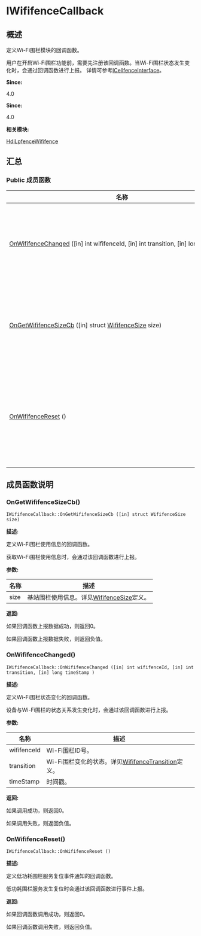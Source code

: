 # IWififenceCallback


## 概述

定义Wi-Fi围栏模块的回调函数。

用户在开启Wi-Fi围栏功能前，需要先注册该回调函数。当Wi-Fi围栏状态发生变化时，会通过回调函数进行上报。 详情可参考[ICellfenceInterface](interface_i_cellfence_interface.md)。

**Since:**

4.0

**Since:**

4.0

**相关模块:**

[HdiLpfenceWififence](_hdi_lpfence_wififence.md)


## 汇总


### Public 成员函数

  | 名称 | 描述 | 
| -------- | -------- |
| [OnWififenceChanged](#onwififencechanged)&nbsp;([in]&nbsp;int&nbsp;wififenceId,&nbsp;[in]&nbsp;int&nbsp;transition,&nbsp;[in]&nbsp;long&nbsp;timeStamp) | 定义Wi-Fi围栏状态变化的回调函数。 | 
| [OnGetWififenceSizeCb](#ongetwififencesizecb)&nbsp;([in]&nbsp;struct&nbsp;[WififenceSize](_wififence_size.md)&nbsp;size) | 定义Wi-Fi围栏使用信息的回调函数。 | 
| [OnWififenceReset](#onwififencereset)&nbsp;() | 定义低功耗围栏服务复位事件通知的回调函数。 | 


## 成员函数说明


### OnGetWififenceSizeCb()

  
```
IWififenceCallback::OnGetWififenceSizeCb ([in] struct WififenceSize size)
```

**描述:**

定义Wi-Fi围栏使用信息的回调函数。

获取Wi-Fi围栏使用信息时，会通过该回调函数进行上报。

**参数:**

  | 名称 | 描述 | 
| -------- | -------- |
| size | 基站围栏使用信息。详见[WififenceSize](_wififence_size.md)定义。 | 

**返回:**

如果回调函数上报数据成功，则返回0。

如果回调函数上报数据失败，则返回负值。


### OnWififenceChanged()

  
```
IWififenceCallback::OnWififenceChanged ([in] int wififenceId, [in] int transition, [in] long timeStamp )
```

**描述:**

定义Wi-Fi围栏状态变化的回调函数。

设备与Wi-Fi围栏的状态关系发生变化时，会通过该回调函数进行上报。

**参数:**

  | 名称 | 描述 | 
| -------- | -------- |
| wififenceId | Wi-Fi围栏ID号。 | 
| transition | Wi-Fi围栏变化的状态。详见[WififenceTransition](_hdi_lpfence_wififence.md#wififencetransition)定义。 | 
| timeStamp | 时间戳。 | 

**返回:**

如果调用成功，则返回0。

如果调用失败，则返回负值。


### OnWififenceReset()

  
```
IWififenceCallback::OnWififenceReset ()
```

**描述:**

定义低功耗围栏服务复位事件通知的回调函数。

低功耗围栏服务发生复位时会通过该回调函数进行事件上报。

**返回:**

如果回调函数调用成功，则返回0。

如果回调函数调用失败，则返回负值。
